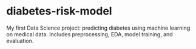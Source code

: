 # diabetes-risk-model
My first Data Science project: predicting diabetes using machine learning on medical data. Includes preprocessing, EDA, model training, and evaluation.
